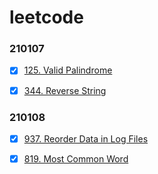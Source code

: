 # leetcode

### 210107

- [x] [125. Valid Palindrome](https://leetcode.com/problems/valid-palindrome/)
- [x] [344. Reverse String](https://leetcode.com/problems/reverse-string/)


### 210108

- [x] [937. Reorder Data in Log Files](https://leetcode.com/problems/reorder-data-in-log-files/)
- [x] [819. Most Common Word](https://leetcode.com/problems/most-common-word/)

